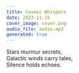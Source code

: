 ```yaml
---
title: Cosmic Whispers
date: 2023-11-15
cover_image: cover.png
audio_file: audio.mp3
generated: true
---
```


Stars murmur secrets,  
Galactic winds carry tales,  
Silence holds echoes.
